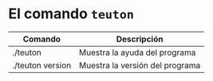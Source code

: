 
# El comando `teuton`

| Comando          | Descripción                     |
| ---------------- | ------------------------------- |
| ./teuton         | Muestra la ayuda del programa   |
| ./teuton version | Muestra la versión del programa |
